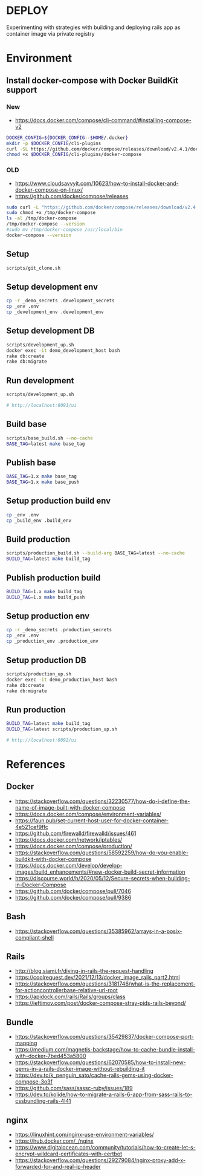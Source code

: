 # DEPLOY

Experimenting with strategies with building and deploying rails app as container image via private registry

# Environment

## Install docker-compose with Docker BuildKit support

### New
- https://docs.docker.com/compose/cli-command/#installing-compose-v2

```bash
DOCKER_CONFIG=${DOCKER_CONFIG:-$HOME/.docker}
mkdir -p $DOCKER_CONFIG/cli-plugins
curl -SL https://github.com/docker/compose/releases/download/v2.4.1/docker-compose-linux-x86_64 -o $DOCKER_CONFIG/cli-plugins/docker-compose
chmod +x $DOCKER_CONFIG/cli-plugins/docker-compose
```

### OLD
- https://www.cloudsavvyit.com/10623/how-to-install-docker-and-docker-compose-on-linux/
- https://github.com/docker/compose/releases

```bash
sudo curl -L "https://github.com/docker/compose/releases/download/v2.4.1/docker-compose-linux-x86_64" -o /tmp/docker-compose
sudo chmod +x /tmp/docker-compose
ls -al /tmp/docker-compose
/tmp/docker-compose --version
#sudo mv /tmp/docker-compose /usr/local/bin
docker-compose --version
```


## Setup
```bash
scripts/git_clone.sh
```

## Setup development env

```bash
cp -r _demo_secrets .development_secrets
cp _env .env
cp _development_env .development_env
```

## Setup development DB

```bash
scripts/development_up.sh
docker exec -it demo_development_host bash
rake db:create
rake db:migrate
```

## Run development

```bash
scripts/development_up.sh

# http://localhost:8091/ui
```

## Build base

```bash
scripts/base_build.sh --no-cache
BASE_TAG=latest make base_tag
```

## Publish base

```bash
BASE_TAG=1.x make base_tag
BASE_TAG=1.x make base_push
```

## Setup production build env

```bash
cp _env .env
cp _build_env .build_env
```

## Build production

```bash
scripts/production_build.sh --build-arg BASE_TAG=latest --no-cache
BUILD_TAG=latest make build_tag
```

## Publish production build

```bash
BUILD_TAG=1.x make build_tag
BUILD_TAG=1.x make build_push
```

## Setup production env

```bash
cp -r _demo_secrets .production_secrets
cp _env .env
cp _production_env .production_env
```

## Setup production DB

```bash
scripts/production_up.sh
docker exec -it demo_production_host bash
rake db:create
rake db:migrate
```

## Run production

```bash
BUILD_TAG=latest make build_tag
BUILD_TAG=latest scripts/production_up.sh

# http://localhost:8092/ui
```

# References

## Docker
- https://stackoverflow.com/questions/32230577/how-do-i-define-the-name-of-image-built-with-docker-compose
- https://docs.docker.com/compose/environment-variables/
- https://faun.pub/set-current-host-user-for-docker-container-4e521cef9ffc
- https://github.com/firewalld/firewalld/issues/461
- https://docs.docker.com/network/iptables/
- https://docs.docker.com/compose/production/
- https://stackoverflow.com/questions/58592259/how-do-you-enable-buildkit-with-docker-compose
- https://docs.docker.com/develop/develop-images/build_enhancements/#new-docker-build-secret-information
- https://discourse.world/h/2020/05/12/Secure-secrets-when-building-in-Docker-Compose
- https://github.com/docker/compose/pull/7046
- https://github.com/docker/compose/pull/9386

## Bash
- https://stackoverflow.com/questions/35385962/arrays-in-a-posix-compliant-shell

## Rails
- http://blog.siami.fr/diving-in-rails-the-request-handling
- https://coolrequest.dev/2021/12/13/docker_image_rails_part2.html
- https://stackoverflow.com/questions/3181746/what-is-the-replacement-for-actioncontrollerbase-relative-url-root
- https://apidock.com/rails/Rails/groups/class
- https://ieftimov.com/post/docker-compose-stray-pids-rails-beyond/

## Bundle

- https://stackoverflow.com/questions/35429837/docker-compose-port-mapping
- https://medium.com/magnetis-backstage/how-to-cache-bundle-install-with-docker-7bed453a5800
- https://stackoverflow.com/questions/62070585/how-to-install-new-gems-in-a-rails-docker-image-without-rebuilding-it
- https://dev.to/k_penguin_sato/cache-rails-gems-using-docker-compose-3o3f
- https://github.com/sass/sassc-ruby/issues/189
- https://dev.to/kolide/how-to-migrate-a-rails-6-app-from-sass-rails-to-cssbundling-rails-4l41

## nginx
- https://linuxhint.com/nginx-use-environment-variables/
- https://hub.docker.com/_/nginx
- https://www.digitalocean.com/community/tutorials/how-to-create-let-s-encrypt-wildcard-certificates-with-certbot
- https://stackoverflow.com/questions/29279084/nginx-proxy-add-x-forwarded-for-and-real-ip-header
